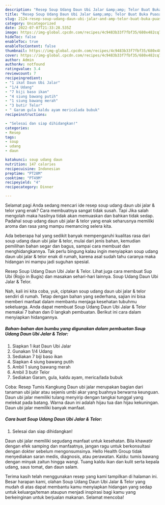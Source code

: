 ```yaml
---
description: "Resep Soup Udang Daun Ubi Jalar &amp;amp; Telor Buat Buka Puasa"
title: "Resep Soup Udang Daun Ubi Jalar &amp;amp; Telor Buat Buka Puasa"
slug: 2124-resep-soup-udang-daun-ubi-jalar-and-amp-telor-buat-buka-puasa
category: Uncategorized
date: 2022-07-07T21:33:28.535Z
image: https://img-global.cpcdn.com/recipes/4c9483b33f7fbf35/680x482cq70/soup-udang-daun-ubi-jalar-telor-foto-resep-utama.jpg
hideToc: false
enableToc: true
enableTocContent: false
thumbnail: https://img-global.cpcdn.com/recipes/4c9483b33f7fbf35/680x482cq70/soup-udang-daun-ubi-jalar-telor-foto-resep-utama.jpg
cover: https://img-global.cpcdn.com/recipes/4c9483b33f7fbf35/680x482cq70/soup-udang-daun-ubi-jalar-telor-foto-resep-utama.jpg
author: Admin
authorAv: notfound
ratingvalue: 3.4
reviewcount: 7
recipeingredient:
- "1 ikat Daun Ubi Jalar"
- "1/4 Udang"
- "7 biji baso ikan"
- "4 siung bawang putih"
- "1 siung bawang merah"
- "3 butir Telor"
- " Garam gula kaldu ayam mericalada bubuk"
recipeinstructions:

- "Selesai dan siap dihidangkan!"
categories:
- Resep
tags:
- soup
- udang
- daun

katakunci: soup udang daun 
nutrition: 147 calories
recipecuisine: Indonesian
preptime: "PT28M"
cooktime: "PT49M"
recipeyield: "4"
recipecategory: Dinner

---
```



Selamat pagi Anda sedang mencari ide resep soup udang daun ubi jalar &amp; telor yang enak? Cara membuatnya sangat tidak susah. Tapi Jika salah mengolah maka hasilnya tidak akan memuaskan dan bahkan tidak sedap. Padahal soup udang daun ubi jalar &amp; telor yang enak seharusnya memiliki aroma dan rasa yang mampu memancing selera kita.


Ada beberapa hal yang sedikit banyak mempengaruhi kualitas rasa dari soup udang daun ubi jalar &amp; telor, mulai dari jenis bahan, kemudian pemilihan bahan segar dan bagus, sampai cara membuat dan menghidangkannya. Tak perlu bingung kalau ingin menyiapkan soup udang daun ubi jalar &amp; telor enak di rumah, karena asal sudah tahu caranya maka hidangan ini mampu jadi suguhan spesial.

Resep Soup Udang Daun Ubi Jalar &amp; Telor. Lihat juga cara membuat Sup Ubi (Rojjo in Bugis) dan masakan sehari-hari lainnya. Soup Udang Daun Ubi Jalar &amp; Telor.


Nah, kali ini kita coba, yuk, ciptakan soup udang daun ubi jalar &amp; telor sendiri di rumah. Tetap dengan bahan yang sederhana, sajian ini bisa memberi manfaat dalam membantu menjaga kesehatan tubuhmu sekeluarga. Anda dapat membuat Soup Udang Daun Ubi Jalar &amp; Telor memakai 7 bahan dan 0 langkah pembuatan. Berikut ini cara dalam menyiapkan hidangannya.

<!--inarticleads1-->

##### Bahan-bahan dan bumbu yang digunakan dalam pembuatan Soup Udang Daun Ubi Jalar &amp; Telor:

1. Siapkan 1 ikat Daun Ubi Jalar
1. Gunakan 1/4 Udang
1. Sediakan 7 biji baso ikan
1. Siapkan 4 siung bawang putih
1. Ambil 1 siung bawang merah
1. Ambil 3 butir Telor
1. Sediakan  Garam, gula, kaldu ayam, merica/lada bubuk


Coba: Resep Tumis Kangkung Daun ubi jalar merupakan bagian dari tanaman ubi jalar atau sejenis umbi akar yang buahnya berwarna keunguan. Daun ubi jalar memiliki tulang menyirip dengan tangkai tunggal yang melekat pada batang. Warna daun ini adalah hijau tua dan hijau kekuningan. Daun ubi jalar memiliki banyak manfaat. 

<!--inarticleads2-->

##### Cara buat Soup Udang Daun Ubi Jalar &amp; Telor:


1. Selesai dan siap dihidangkan!

Daun ubi jalar memiliki segudang manfaat untuk kesehatan. Bila khawatir dengan efek samping dan manfaatnya, jangan ragu untuk berkonsultasi dengan dokter sebelum mengonsumsinya. Hello Health Group tidak menyediakan saran medis, diagnosis, atau perawatan. Kaldu: tumis bawang dengan minyak zaitun hingga wangi. Tuang kaldu ikan dan kulit serta kepala udang, saus tomat, dan daun salam. 

Terima kasih telah menggunakan resep yang kami tampilkan di halaman ini. Besar harapan kami, olahan Soup Udang Daun Ubi Jalar &amp; Telor yang mudah di atas dapat membantu kamu menyiapkan hidangan yang sedap untuk keluarga/teman ataupun menjadi inspirasi bagi kamu yang berkeinginan untuk berjualan makanan. Selamat mencoba!
